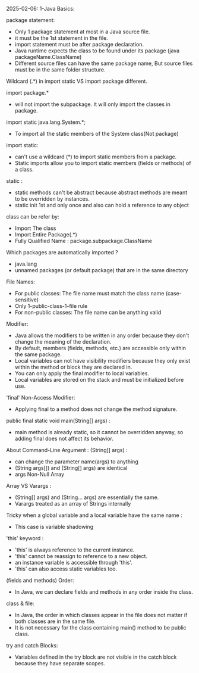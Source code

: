 
2025-02-06:
1-Java Basics:

package statement:
- Only 1 package statement at most in a Java source file.
- it must be the 1st statement in the file.
- import statement must be after package declaration.
- Java runtime expects the class to be found under its package (java packageName.ClassName)
- Different source files can have the same package name, But source files must be in the same folder structure. 

Wildcard (.*) in import static VS import package different.

import package.* 
- will not import the subpackage. It will only import the classes in package.

import static java.lang.System.*;
- To import all the static members of the System class(Not package)

import static:
- can't use a wildcard (*) to import static members from a package.
- Static imports allow you to import static members (fields or methods) of a class.

static :
- static methods can't be abstract because abstract methods are meant to be overridden by instances.
- static init 1st and only once and also can hold a reference to any object

class can be refer by:
- Import The class
- Import Entire Package(.*)
- Fully Qualified Name : package.subpackage.ClassName

Which packages are automatically imported ?
- java.lang
- unnamed packages (or default package) that are in the same directory

File Names:
- For public classes: The file name must match the class name (case-sensitive)
- Only 1-public-class-1-file rule
- For non-public classes: The file name can be anything valid

Modifier:
- Java allows the modifiers to be written in any order because they don't change the meaning of the declaration.
- By default, members (fields, methods, etc.) are accessible only within the same package.
- Local variables can not have visibility modifiers because they only exist within the method or block they are declared in.
- You can only apply the final modifier to local variables.
- Local variables are stored on the stack and must be initialized before use.

'final' Non-Access Modifier:
- Applying final to a method does not change the method signature.

public final static void main(String[] args) :
- main method is already static, so it cannot be overridden anyway, so adding final does not affect its behavior.

About Command-Line Argument : (String[] args) :
- can change the parameter name(args) to anything
- (String args[]) and (String[] args) are identical
- args Non-Null Array

Array VS Varargs :
- (String[] args) and (String... args) are essentially the same.
- Varargs treated as an array of Strings internally



Tricky when a global variable and a local variable have the same name :
- This case is variable shadowing

'this' keyword :
- 'this' is always reference to the current instance.
- 'this' cannot be reassign to reference to a new object.
- an instance variable is accessible through 'this'.
- 'this' can also access static variables too.

(fields and methods) Order:
- In Java, we can declare fields and methods in any order inside the class.

class & file:
- In Java, the order in which classes appear in the file does not matter if both classes are in the same file.
- It is not necessary for the class containing main() method to be public class.

try and catch Blocks:
- Variables defined in the try block are not visible in the catch block because they have separate scopes.
